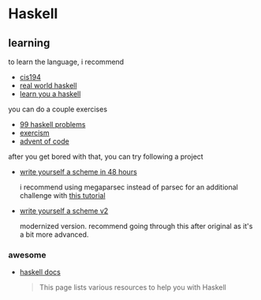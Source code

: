 # Haskell

## learning

to learn the language, i recommend

* [cis194](https://www.seas.upenn.edu/~cis194/spring13/lectures.html)
* [real world haskell](https://book.realworldhaskell.org/read/)
* [learn you a haskell](https://learnyouahaskell.github.io)

you can do a couple exercises

* [99 haskell problems](https://wiki.haskell.org/H-99:_Ninety-Nine_Haskell_Problems)
* [exercism](https://exercism.org/tracks/haskell/exercises)
* [advent of code](https://adventofcode.com/)

after you get bored with that, you can try following a project

* [write yourself a scheme in 48 hours](https://en.wikibooks.org/wiki/Write_Yourself_a_Scheme_in_48_Hours/Evaluation,_Part_1)

    i recommend using megaparsec instead of parsec for an additional challenge
    with [this tutorial](https://markkarpov.com/tutorial/megaparsec.html)

* [write yourself a scheme v2](https://wespiser.com/writings/wyas/home.html)

    modernized version. recommend going through this after original as it's a
    bit more advanced.

### awesome

* [haskell docs](https://www.haskell.org/documentation/)

  > This page lists various resources to help you with Haskell
